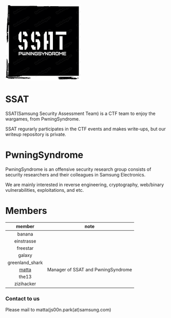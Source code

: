 ![img](ssat_logo_black_small.png)

# SSAT 

SSAT(Samsung Security Assessment Team) is a CTF team to enjoy the wargames, from PwningSyndrome.

SSAT regurarly participates in the CTF events and makes write-ups, but our writeup repository is private.

# PwningSyndrome

PwningSyndrome is an offensive security research group consists of security researchers and their colleagues in Samsung Electronics.

We are mainly interested in reverse engineering, cryptography, web/binary vulnerabilities, exploitations, and etc.

# Members

| member       | note         |
|:------------:|:-------:|
| banana       |         |
| einstrasse   |         |
| freestar     |         |
| galaxy       |         |
| greenland_shark|         |
| [matta](https://me.matta.kr) | Manager of SSAT and PwningSyndrome |
| the13        |         |
| zizihacker   |         |



### Contact to us

Please mail to matta(js00n.park(at)samsung.com)
